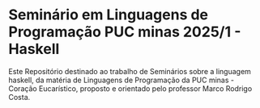 # Seminário em Linguagens de Programação PUC minas 2025/1 - Haskell
Este Repositório destinado ao trabalho de Seminários sobre a linguagem haskell, da matéria de Linguagens de Programação da PUC minas - Coração Eucarístico, proposto e orientado pelo professor Marco Rodrigo Costa.
